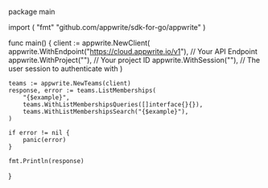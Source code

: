 package main

import (
    "fmt"
	"github.com/appwrite/sdk-for-go/appwrite"
)

func main() {
	client := appwrite.NewClient(
        appwrite.WithEndpoint("https://cloud.appwrite.io/v1"), // Your API Endpoint
        appwrite.WithProject(""), // Your project ID
        appwrite.WithSession(""), // The user session to authenticate with
    )

    teams := appwrite.NewTeams(client)
    response, error := teams.ListMemberships(
        "{$example}",
        teams.WithListMembershipsQueries([]interface{}{}),
        teams.WithListMembershipsSearch("{$example}"),
    )

    if error != nil {
        panic(error)
    }

    fmt.Println(response)
}
